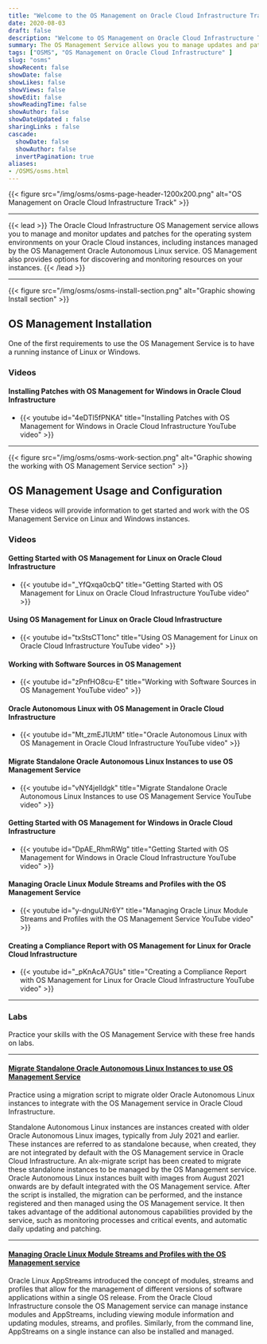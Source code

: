 ```yaml
---
title: "Welcome to the OS Management on Oracle Cloud Infrastructure Track"
date: 2020-08-03
draft: false
description: "Welcome to OS Management on Oracle Cloud Infrastructure Track"
summary: The OS Management Service allows you to manage updates and patches for the operating system environment on your Oracle Cloud Infrastructure instances. The OS Management Service also provides options for discovering and monitoring resources on your instances."
tags: ["OSMS", "OS Management on Oracle Cloud Infrastructure" ]
slug: "osms"
showRecent: false
showDate: false
showLikes: false
showViews: false
showEdit: false
showReadingTime: false
showAuthor: false
showDateUpdated : false
sharingLinks : false
cascade:
  showDate: false
  showAuthor: false
  invertPagination: true
aliases:
- /OSMS/osms.html
---
```


{{< figure src="/img/osms/osms-page-header-1200x200.png" alt="OS Management on Oracle Cloud Infrastructure Track" >}}

---

{{< lead >}} The Oracle Cloud Infrastructure OS Management service allows you to manage and monitor updates and patches for the operating system environments on your Oracle Cloud instances, including instances managed by the OS Management Oracle Autonomous Linux service. OS Management also provides options for discovering and monitoring resources on your instances. {{< /lead >}}

---

{{< figure src="/img/osms/osms-install-section.png" alt="Graphic showing Install section" >}}

## OS Management Installation

One of the first requirements to use the OS Management Service is to have a running instance of Linux or Windows.

### Videos
 
<!-- #### Create a Linux Instance on Oracle Cloud Infrastructure

- {{< youtube tlwlLd4GvCc >}}

#### Create a Windows Instance on Oracle Cloud Infrastructure

- {{< youtube 8SgkZTUKwFg >}} -->

#### Installing Patches with OS Management for Windows in Oracle Cloud Infrastructure

- {{< youtube id="4eDTl5fPNKA" title="Installing Patches with OS Management for Windows in Oracle Cloud Infrastructure YouTube video" >}}

---

{{< figure src="/img/osms/osms-work-section.png" alt="Graphic showing the working with OS Management Service section" >}}

## OS Management Usage and Configuration

These videos will provide information to get started and work with the OS Management Service on Linux and Windows instances.

### Videos

#### Getting Started with OS Management for Linux on Oracle Cloud Infrastructure

- {{< youtube id="_YfQxqa0cbQ" title="Getting Started with OS Management for Linux on Oracle Cloud Infrastructure YouTube video" >}}

#### Using OS Management for Linux on Oracle Cloud Infrastructure

- {{< youtube id="txStsCT1onc" title="Using OS Management for Linux on Oracle Cloud Infrastructure YouTube video" >}}

#### Working with Software Sources in OS Management

- {{< youtube id="zPnfHO8cu-E" title="Working with Software Sources in OS Management YouTube video" >}}

#### Oracle Autonomous Linux with OS Management in Oracle Cloud Infrastructure

- {{< youtube id="Mt_zmEJ1UtM" title="Oracle Autonomous Linux with OS Management in Oracle Cloud Infrastructure YouTube video" >}}

#### Migrate Standalone Oracle Autonomous Linux Instances to use OS Management Service

- {{< youtube id="vNY4jelIdgk" title="Migrate Standalone Oracle Autonomous Linux Instances to use OS Management Service YouTube video" >}}

#### Getting Started with OS Management for Windows in Oracle Cloud Infrastructure

- {{< youtube id="DpAE_RhmRWg" title="Getting Started with OS Management for Windows in Oracle Cloud Infrastructure YouTube video" >}}

#### Managing Oracle Linux Module Streams and Profiles with the OS Management Service

- {{< youtube id="y-dnguUNr6Y" title="Managing Oracle Linux Module Streams and Profiles with the OS Management Service YouTube video" >}}

#### Creating a Compliance Report with OS Management for Linux for Oracle Cloud Infrastructure

- {{< youtube id="_pKnAcA7GUs" title="Creating a Compliance Report with OS Management for Linux for Oracle Cloud Infrastructure YouTube video" >}}

---

### Labs

Practice your skills with the OS Management Service with these free hands on labs.

---

#### [Migrate Standalone Oracle Autonomous Linux Instances to use OS Management Service](https://luna.oracle.com/lab/8848ec22-81cd-46d5-aeab-dd2dae36118b)

Practice using a migration script to migrate older Oracle Autonomous Linux instances to integrate with the OS Management service in Oracle Cloud Infrastructure.

Standalone Autonomous Linux instances are instances created with older Oracle Autonomous Linux images, typically from July 2021 and earlier.  These instances are referred to as standalone because, when created, they are not integrated by default with the OS Management service in Oracle Cloud Infrastructure.  An alx-migrate script has been created to migrate these standalone instances to be managed by the OS Management service. Oracle Autonomous Linux instances built with images from August 2021 onwards are by default integrated with the OS Management service.  After the script is installed, the migration can be performed, and the instance registered and then managed using the OS Management service. It then takes advantage of the additional autonomous capabilities provided by the service, such as monitoring processes and critical events, and automatic daily updating and patching.

---

#### [Managing Oracle Linux Module Streams and Profiles with the OS Management service](https://luna.oracle.com/lab/6abfafd9-749e-4b28-93ea-830b6046501d)

Oracle Linux AppStreams introduced the concept of modules, streams and profiles that allow for the management of different versions of software applications within a single OS release. From the Oracle Cloud Infrastructure console the OS Management service can manage instance modules and AppStreams, including viewing module information and updating modules, streams, and profiles. Similarly, from the command line, AppStreams on a single instance can also be installed and managed.
